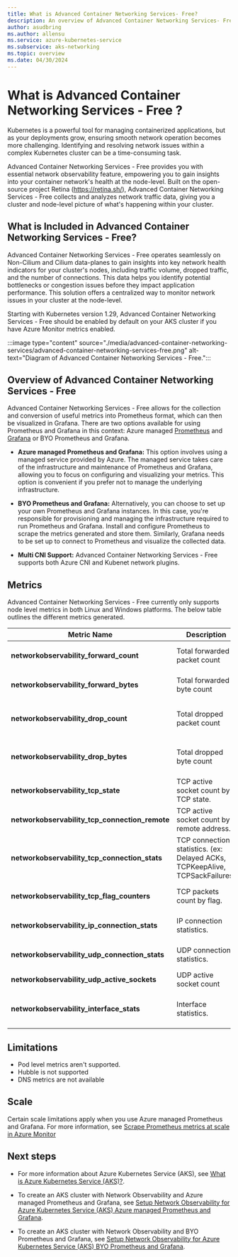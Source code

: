 ```yaml
---
title: What is Advanced Container Networking Services- Free?
description: An overview of Advanced Container Networking Services- Free for Azure Kubernetes Service (AKS).
author: asudbring
ms.author: allensu
ms.service: azure-kubernetes-service
ms.subservice: aks-networking
ms.topic: overview
ms.date: 04/30/2024
---
```


# What is Advanced Container Networking Services - Free ?
Kubernetes is a powerful tool for managing containerized applications, but as your deployments grow, ensuring smooth network operation becomes more challenging. Identifying and resolving network issues within a complex Kubernetes cluster can be a time-consuming task.

Advanced Container Networking Services - Free provides you with essential network observability feature, empowering you to gain insights into your container network's health at the node-level. Built on the open-source project Retina (https://retina.sh/), Advanced Container Networking Services - Free collects and analyzes network traffic data, giving you a cluster and node-level picture of what's happening within your cluster.

## What is Included in Advanced Container Networking Services - Free?

Advanced Container Networking Services - Free operates seamlessly on Non-Cilium and Cilium data-planes to gain insights into key network health indicators for your cluster's nodes, including traffic volume, dropped traffic, and the number of connections. This data helps you identify potential bottlenecks or congestion issues before they impact application performance. This solution offers a centralized way to monitor network issues in your cluster at the node-level. 

Starting with Kubernetes version 1.29, Advanced Container Networking Services - Free should be enabled by default on your AKS cluster if you have Azure Monitor metrics enabled.

:::image type="content" source="./media/advanced-container-networking-services/advanced-container-networking-services-free.png" alt-text="Diagram of Advanced Container Networking Services - Free.":::

## Overview of Advanced Container Networking Services - Free 

Advanced Container Networking Services - Free  allows for the collection and conversion of useful metrics into Prometheus format, which can then be visualized in Grafana. There are two options available for using Prometheus and Grafana in this context: Azure managed [Prometheus](/azure/azure-monitor/essentials/prometheus-metrics-overview) and [Grafana](/azure/azure-monitor/visualize/grafana-plugin) or BYO Prometheus and Grafana.

* **Azure managed Prometheus and Grafana:** This option involves using a managed service provided by Azure. The managed service takes care of the infrastructure and maintenance of Prometheus and Grafana, allowing you to focus on configuring and visualizing your metrics. This option is convenient if you prefer not to manage the underlying infrastructure.

* **BYO Prometheus and Grafana:** Alternatively, you can choose to set up your own Prometheus and Grafana instances. In this case, you're responsible for provisioning and managing the infrastructure required to run Prometheus and Grafana. Install and configure Prometheus to scrape the metrics generated and store them. Similarly, Grafana needs to be set up to connect to Prometheus and visualize the collected data.

* **Multi CNI Support:** Advanced Container Networking Services - Free supports both Azure CNI and Kubenet network plugins.

## Metrics

Advanced Container Networking Services - Free currently only supports node level metrics in both Linux and Windows platforms. The below table outlines the different metrics generated.

| Metric Name | Description | Labels | Linux | Windows |
|-------------|-------------|--------|-------|---------|
| **networkobservability_forward_count** | Total forwarded packet count | Direction, NodeName, Cluster | Yes | Yes |
| **networkobservability_forward_bytes** | Total forwarded byte count | Direction, NodeName, Cluster | Yes | Yes |
| **networkobservability_drop_count** | Total dropped packet count | Reason, Direction, NodeName, Cluster | Yes | Yes |
| **networkobservability_drop_bytes** | Total dropped byte count | Reason, Direction, NodeName, Cluster | Yes | Yes |
| **networkobservability_tcp_state** | TCP active socket count by TCP state. | State, NodeName, Cluster | Yes | Yes |
| **networkobservability_tcp_connection_remote** | TCP active socket count by remote address. | Address, Port, NodeName, Cluster | Yes | No |
| **networkobservability_tcp_connection_stats** | TCP connection statistics. (ex: Delayed ACKs, TCPKeepAlive, TCPSackFailures) | Statistic, NodeName, Cluster | Yes | Yes |
| **networkobservability_tcp_flag_counters** | TCP packets count by flag. | Flag, NodeName, Cluster | Yes | Yes |
| **networkobservability_ip_connection_stats** | IP connection statistics. | Statistic, NodeName, Cluster | Yes | No |
| **networkobservability_udp_connection_stats** | UDP connection statistics. | Statistic, NodeName, Cluster | Yes | No |
| **networkobservability_udp_active_sockets** | UDP active socket count | NodeName, Cluster | Yes | No |
| **networkobservability_interface_stats** | Interface statistics. | InterfaceName, Statistic, NodeName, Cluster | Yes | Yes |

## Limitations

* Pod level metrics aren't supported.
* Hubble is not supported 
* DNS metrics are not available

## Scale

Certain scale limitations apply when you use Azure managed Prometheus and Grafana. For more information, see [Scrape Prometheus metrics at scale in Azure Monitor](/azure/azure-monitor/essentials/prometheus-metrics-scrape-scale)

## Next steps

- For more information about Azure Kubernetes Service (AKS), see [What is Azure Kubernetes Service (AKS)?](/azure/aks/intro-kubernetes).

- To create an AKS cluster with Network Observability and Azure managed Prometheus and Grafana, see [Setup Network Observability for Azure Kubernetes Service (AKS) Azure managed Prometheus and Grafana](network-observability-managed-cli.md).

- To create an AKS cluster with Network Observability and BYO Prometheus and Grafana, see [Setup Network Observability for Azure Kubernetes Service (AKS) BYO Prometheus and Grafana](network-observability-byo-cli.md).

